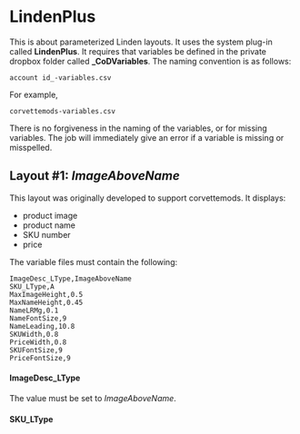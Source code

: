 # LindenPlus
This is about parameterized Linden layouts. 
It uses the system plug-in called **LindenPlus**. 
It requires that variables be defined in the private dropbox folder called **_CoDVariables**. The naming convention is as follows:

    account id_-variables.csv

For example, 

    corvettemods-variables.csv

There is no forgiveness in the naming of the variables, or for missing variables. The job will immediately give an error if a variable is missing or misspelled.

## Layout #1: *ImageAboveName*
This layout was originally developed to support corvettemods. It displays:
* product image
* product name
* SKU number
* price

The variable files must contain the following:

    ImageDesc_LType,ImageAboveName
    SKU_LType,A
    MaxImageHeight,0.5
    MaxNameHeight,0.45
    NameLRMg,0.1
    NameFontSize,9
    NameLeading,10.8
    SKUWidth,0.8
    PriceWidth,0.8
    SKUFontSize,9
    PriceFontSize,9

#### ImageDesc_LType
The value must be set to _ImageAboveName_.

#### SKU_LType

